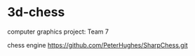# 3d-chess
computer graphics project: Team 7

chess engine
https://github.com/PeterHughes/SharpChess.git
